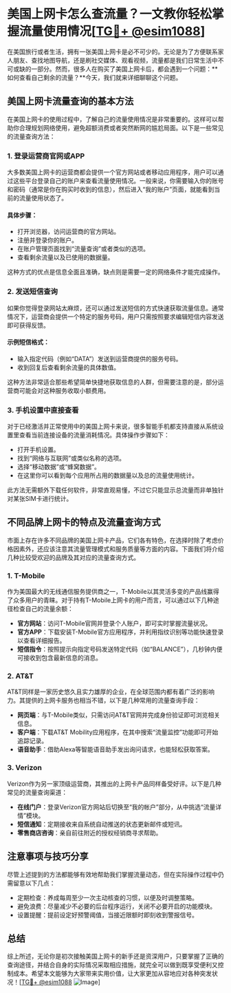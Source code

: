 # 美国上网卡怎么查流量？一文教你轻松掌握流量使用情况[[TG💪+ @esim1088](https://t.me/s/esim1088)]

在美国旅行或者生活，拥有一张美国上网卡是必不可少的。无论是为了方便联系家人朋友、查找地图导航，还是刷社交媒体、观看视频，流量都是我们日常生活中不可或缺的一部分。然而，很多人在购买了美国上网卡后，都会遇到一个问题：**如何查看自己剩余的流量？**今天，我们就来详细聊聊这个问题。

## 美国上网卡流量查询的基本方法

在美国上网卡的使用过程中，了解自己的流量使用情况是非常重要的。这样可以帮助你合理规划网络使用，避免超额消费或者突然断网的尴尬局面。以下是一些常见的流量查询方法：

### 1. 登录运营商官网或APP

大多数美国上网卡的运营商都会提供一个官方网站或者移动应用程序，用户可以通过这些平台登录自己的账户来查看流量使用情况。一般来说，你需要输入你的账号和密码（通常是你在购买时收到的信息），然后进入“我的账户”页面，就能看到当前的流量使用状态了。

#### 具体步骤：
- 打开浏览器，访问运营商的官方网站。
- 注册并登录你的账户。
- 在账户管理页面找到“流量查询”或者类似的选项。
- 查看剩余流量以及已使用的数据量。

这种方式的优点是信息全面且准确，缺点则是需要一定的网络条件才能完成操作。

### 2. 发送短信查询

如果你觉得登录网站太麻烦，还可以通过发送短信的方式快速获取流量信息。通常情况下，运营商会提供一个特定的服务号码，用户只需按照要求编辑短信内容发送即可获得反馈。

#### 示例短信格式：
- 输入指定代码（例如“DATA”）发送到运营商提供的服务号码。
- 收到回复后查看剩余流量的具体数值。

这种方法非常适合那些希望简单快捷地获取信息的人群，但需要注意的是，部分运营商可能会对这种服务收取小额费用。

### 3. 手机设置中直接查看

对于已经激活并正常使用中的美国上网卡来说，很多智能手机都支持直接从系统设置里查看当前连接设备的流量消耗情况。具体操作步骤如下：

- 打开手机设置。
- 找到“网络与互联网”或类似名称的选项。
- 选择“移动数据”或“蜂窝数据”。
- 在这里你可以看到每个应用所占用的数据量以及总的流量使用统计。

此方法无需额外下载任何软件，非常直观易懂，不过它只能显示总流量而非单独针对某张SIM卡进行统计。

## 不同品牌上网卡的特点及流量查询方式

市面上存在许多不同品牌的美国上网卡产品，它们各有特色，在选择时除了考虑价格因素外，还应该注意其流量管理模式和服务质量等方面的内容。下面我们将介绍几种比较受欢迎的品牌及其对应的流量查询方式。

### 1. T-Mobile

作为美国最大的无线通信服务提供商之一，T-Mobile以其灵活多变的产品线赢得了众多用户的青睐。对于持有T-Mobile上网卡的用户而言，可以通过以下几种途径检查自己的流量余额：

- **官方网站**：访问T-Mobile官网并登录个人账户，即可实时掌握流量状况。
- **官方APP**：下载安装T-Mobile官方应用程序，并利用指纹识别等功能快速登录以查看详细报告。
- **短信指令**：按照提示向指定号码发送特定代码（如“BALANCE”），几秒钟内便可接收到包含最新信息的消息。

### 2. AT&T

AT&T同样是一家历史悠久且实力雄厚的企业，在全球范围内都有着广泛的影响力。其提供的上网卡服务也相当不错，以下是几种常用的流量查询手段：

- **网页端**：与T-Mobile类似，只需访问AT&T官网并完成身份验证即可浏览相关信息。
- **客户端**：下载AT&T Mobility应用程序，在其中搜索“流量监控”功能即可开始追踪记录。
- **语音助手**：借助Alexa等智能语音助手发出询问请求，也能轻松获取答案。

### 3. Verizon

Verizon作为另一家顶级运营商，其推出的上网卡产品同样备受好评。以下是几种常见的流量查询渠道：

- **在线门户**：登录Verizon官方网站后切换至“我的帐户”部分，从中挑选“流量详情”模块。
- **短信通知**：定期接收来自系统自动推送的状态更新邮件或短讯。
- **零售商店咨询**：亲自前往附近的授权经销商寻求帮助。

## 注意事项与技巧分享

尽管上述提到的方法都能够有效地帮助我们掌握流量动态，但在实际操作过程中仍需留意以下几点：

- 定期检查：养成每周至少一次主动核查的习惯，以便及时调整策略。
- 避免浪费：尽量减少不必要的后台程序运行，关闭不必要开启的功能模块。
- 设置提醒：提前设定好预警阈值，当接近限额时即刻收到警报信号。

## 总结

综上所述，无论你是初次接触美国上网卡的新手还是资深用户，只要掌握了正确的查询途径，并结合自身的实际情况采取相应措施，就完全可以做到既享受便利又控制成本。希望本文能够为大家带来实用价值，让大家更加从容地应对各种突发状况！[[TG💪+ @esim1088](https://t.me/s/esim1088) ![Image](https://i.postimg.cc/4NQfJmqS/Snipaste-2025-05-13-00-14-12.png)]